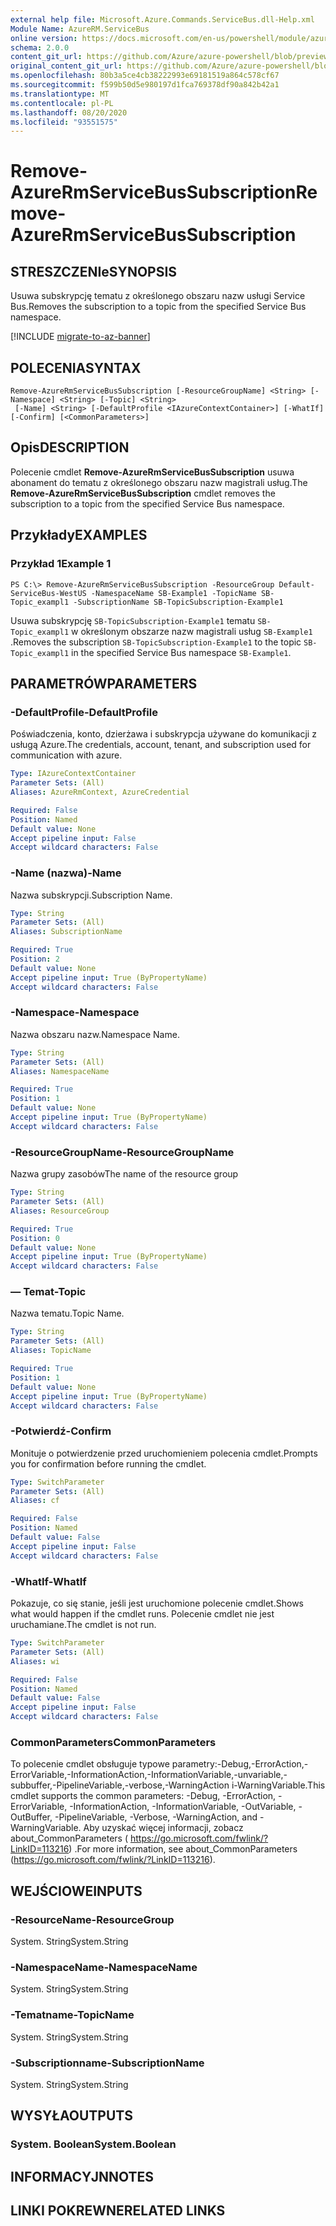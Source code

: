 ```yaml
---
external help file: Microsoft.Azure.Commands.ServiceBus.dll-Help.xml
Module Name: AzureRM.ServiceBus
online version: https://docs.microsoft.com/en-us/powershell/module/azurerm.servicebus/remove-azurermservicebussubscription
schema: 2.0.0
content_git_url: https://github.com/Azure/azure-powershell/blob/preview/src/ResourceManager/ServiceBus/Commands.ServiceBus/help/Remove-AzureRmServiceBusSubscription.md
original_content_git_url: https://github.com/Azure/azure-powershell/blob/preview/src/ResourceManager/ServiceBus/Commands.ServiceBus/help/Remove-AzureRmServiceBusSubscription.md
ms.openlocfilehash: 80b3a5ce4cb38222993e69181519a864c578cf67
ms.sourcegitcommit: f599b50d5e980197d1fca769378df90a842b42a1
ms.translationtype: MT
ms.contentlocale: pl-PL
ms.lasthandoff: 08/20/2020
ms.locfileid: "93551575"
---
```

# <span data-ttu-id="252ab-101">Remove-AzureRmServiceBusSubscription</span><span class="sxs-lookup"><span data-stu-id="252ab-101">Remove-AzureRmServiceBusSubscription</span></span>

## <span data-ttu-id="252ab-102">STRESZCZENIe</span><span class="sxs-lookup"><span data-stu-id="252ab-102">SYNOPSIS</span></span>
<span data-ttu-id="252ab-103">Usuwa subskrypcję tematu z określonego obszaru nazw usługi Service Bus.</span><span class="sxs-lookup"><span data-stu-id="252ab-103">Removes the subscription to a topic from the specified Service Bus namespace.</span></span>

[!INCLUDE [migrate-to-az-banner](../../includes/migrate-to-az-banner.md)]

## <span data-ttu-id="252ab-104">POLECENIA</span><span class="sxs-lookup"><span data-stu-id="252ab-104">SYNTAX</span></span>

```
Remove-AzureRmServiceBusSubscription [-ResourceGroupName] <String> [-Namespace] <String> [-Topic] <String>
 [-Name] <String> [-DefaultProfile <IAzureContextContainer>] [-WhatIf] [-Confirm] [<CommonParameters>]
```

## <span data-ttu-id="252ab-105">Opis</span><span class="sxs-lookup"><span data-stu-id="252ab-105">DESCRIPTION</span></span>
<span data-ttu-id="252ab-106">Polecenie cmdlet **Remove-AzureRmServiceBusSubscription** usuwa abonament do tematu z określonego obszaru nazw magistrali usług.</span><span class="sxs-lookup"><span data-stu-id="252ab-106">The **Remove-AzureRmServiceBusSubscription** cmdlet removes the subscription to a topic from the specified Service Bus namespace.</span></span>

## <span data-ttu-id="252ab-107">Przykłady</span><span class="sxs-lookup"><span data-stu-id="252ab-107">EXAMPLES</span></span>

### <span data-ttu-id="252ab-108">Przykład 1</span><span class="sxs-lookup"><span data-stu-id="252ab-108">Example 1</span></span>
```
PS C:\> Remove-AzureRmServiceBusSubscription -ResourceGroup Default-ServiceBus-WestUS -NamespaceName SB-Example1 -TopicName SB-Topic_exampl1 -SubscriptionName SB-TopicSubscription-Example1
```

<span data-ttu-id="252ab-109">Usuwa subskrypcję `SB-TopicSubscription-Example1` tematu `SB-Topic_exampl1` w określonym obszarze nazw magistrali usług `SB-Example1` .</span><span class="sxs-lookup"><span data-stu-id="252ab-109">Removes the subscription `SB-TopicSubscription-Example1` to the topic `SB-Topic_exampl1` in the specified Service Bus namespace `SB-Example1`.</span></span>

## <span data-ttu-id="252ab-110">PARAMETRÓW</span><span class="sxs-lookup"><span data-stu-id="252ab-110">PARAMETERS</span></span>

### <span data-ttu-id="252ab-111">-DefaultProfile</span><span class="sxs-lookup"><span data-stu-id="252ab-111">-DefaultProfile</span></span>
<span data-ttu-id="252ab-112">Poświadczenia, konto, dzierżawa i subskrypcja używane do komunikacji z usługą Azure.</span><span class="sxs-lookup"><span data-stu-id="252ab-112">The credentials, account, tenant, and subscription used for communication with azure.</span></span>

```yaml
Type: IAzureContextContainer
Parameter Sets: (All)
Aliases: AzureRmContext, AzureCredential

Required: False
Position: Named
Default value: None
Accept pipeline input: False
Accept wildcard characters: False
```

### <span data-ttu-id="252ab-113">-Name (nazwa)</span><span class="sxs-lookup"><span data-stu-id="252ab-113">-Name</span></span>
<span data-ttu-id="252ab-114">Nazwa subskrypcji.</span><span class="sxs-lookup"><span data-stu-id="252ab-114">Subscription Name.</span></span>

```yaml
Type: String
Parameter Sets: (All)
Aliases: SubscriptionName

Required: True
Position: 2
Default value: None
Accept pipeline input: True (ByPropertyName)
Accept wildcard characters: False
```

### <span data-ttu-id="252ab-115">-Namespace</span><span class="sxs-lookup"><span data-stu-id="252ab-115">-Namespace</span></span>
<span data-ttu-id="252ab-116">Nazwa obszaru nazw.</span><span class="sxs-lookup"><span data-stu-id="252ab-116">Namespace Name.</span></span>

```yaml
Type: String
Parameter Sets: (All)
Aliases: NamespaceName

Required: True
Position: 1
Default value: None
Accept pipeline input: True (ByPropertyName)
Accept wildcard characters: False
```

### <span data-ttu-id="252ab-117">-ResourceGroupName</span><span class="sxs-lookup"><span data-stu-id="252ab-117">-ResourceGroupName</span></span>
<span data-ttu-id="252ab-118">Nazwa grupy zasobów</span><span class="sxs-lookup"><span data-stu-id="252ab-118">The name of the resource group</span></span>

```yaml
Type: String
Parameter Sets: (All)
Aliases: ResourceGroup

Required: True
Position: 0
Default value: None
Accept pipeline input: True (ByPropertyName)
Accept wildcard characters: False
```

### <span data-ttu-id="252ab-119">— Temat</span><span class="sxs-lookup"><span data-stu-id="252ab-119">-Topic</span></span>
<span data-ttu-id="252ab-120">Nazwa tematu.</span><span class="sxs-lookup"><span data-stu-id="252ab-120">Topic Name.</span></span>

```yaml
Type: String
Parameter Sets: (All)
Aliases: TopicName

Required: True
Position: 1
Default value: None
Accept pipeline input: True (ByPropertyName)
Accept wildcard characters: False
```

### <span data-ttu-id="252ab-121">-Potwierdź</span><span class="sxs-lookup"><span data-stu-id="252ab-121">-Confirm</span></span>
<span data-ttu-id="252ab-122">Monituje o potwierdzenie przed uruchomieniem polecenia cmdlet.</span><span class="sxs-lookup"><span data-stu-id="252ab-122">Prompts you for confirmation before running the cmdlet.</span></span>

```yaml
Type: SwitchParameter
Parameter Sets: (All)
Aliases: cf

Required: False
Position: Named
Default value: False
Accept pipeline input: False
Accept wildcard characters: False
```

### <span data-ttu-id="252ab-123">-WhatIf</span><span class="sxs-lookup"><span data-stu-id="252ab-123">-WhatIf</span></span>
<span data-ttu-id="252ab-124">Pokazuje, co się stanie, jeśli jest uruchomione polecenie cmdlet.</span><span class="sxs-lookup"><span data-stu-id="252ab-124">Shows what would happen if the cmdlet runs.</span></span>
<span data-ttu-id="252ab-125">Polecenie cmdlet nie jest uruchamiane.</span><span class="sxs-lookup"><span data-stu-id="252ab-125">The cmdlet is not run.</span></span>

```yaml
Type: SwitchParameter
Parameter Sets: (All)
Aliases: wi

Required: False
Position: Named
Default value: False
Accept pipeline input: False
Accept wildcard characters: False
```

### <span data-ttu-id="252ab-126">CommonParameters</span><span class="sxs-lookup"><span data-stu-id="252ab-126">CommonParameters</span></span>
<span data-ttu-id="252ab-127">To polecenie cmdlet obsługuje typowe parametry:-Debug,-ErrorAction,-ErrorVariable,-InformationAction,-InformationVariable,-unvariable,-subbuffer,-PipelineVariable,-verbose,-WarningAction i-WarningVariable.</span><span class="sxs-lookup"><span data-stu-id="252ab-127">This cmdlet supports the common parameters: -Debug, -ErrorAction, -ErrorVariable, -InformationAction, -InformationVariable, -OutVariable, -OutBuffer, -PipelineVariable, -Verbose, -WarningAction, and -WarningVariable.</span></span> <span data-ttu-id="252ab-128">Aby uzyskać więcej informacji, zobacz about_CommonParameters ( https://go.microsoft.com/fwlink/?LinkID=113216) .</span><span class="sxs-lookup"><span data-stu-id="252ab-128">For more information, see about_CommonParameters (https://go.microsoft.com/fwlink/?LinkID=113216).</span></span>

## <span data-ttu-id="252ab-129">WEJŚCIOWE</span><span class="sxs-lookup"><span data-stu-id="252ab-129">INPUTS</span></span>

### <span data-ttu-id="252ab-130">-ResourceName</span><span class="sxs-lookup"><span data-stu-id="252ab-130">-ResourceGroup</span></span>
 <span data-ttu-id="252ab-131">System. String</span><span class="sxs-lookup"><span data-stu-id="252ab-131">System.String</span></span>

### <span data-ttu-id="252ab-132">-NamespaceName</span><span class="sxs-lookup"><span data-stu-id="252ab-132">-NamespaceName</span></span>
 <span data-ttu-id="252ab-133">System. String</span><span class="sxs-lookup"><span data-stu-id="252ab-133">System.String</span></span>

### <span data-ttu-id="252ab-134">-Tematname</span><span class="sxs-lookup"><span data-stu-id="252ab-134">-TopicName</span></span>
 <span data-ttu-id="252ab-135">System. String</span><span class="sxs-lookup"><span data-stu-id="252ab-135">System.String</span></span>

### <span data-ttu-id="252ab-136">-Subscriptionname</span><span class="sxs-lookup"><span data-stu-id="252ab-136">-SubscriptionName</span></span>
 <span data-ttu-id="252ab-137">System. String</span><span class="sxs-lookup"><span data-stu-id="252ab-137">System.String</span></span>

## <span data-ttu-id="252ab-138">WYSYŁA</span><span class="sxs-lookup"><span data-stu-id="252ab-138">OUTPUTS</span></span>

### <span data-ttu-id="252ab-139">System. Boolean</span><span class="sxs-lookup"><span data-stu-id="252ab-139">System.Boolean</span></span>

## <span data-ttu-id="252ab-140">INFORMACYJN</span><span class="sxs-lookup"><span data-stu-id="252ab-140">NOTES</span></span>

## <span data-ttu-id="252ab-141">LINKI POKREWNE</span><span class="sxs-lookup"><span data-stu-id="252ab-141">RELATED LINKS</span></span>

